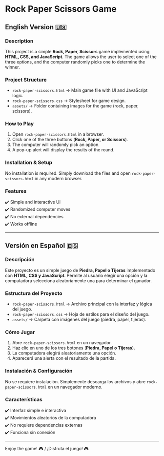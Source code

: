 # Rock Paper Scissors Game

## English Version 🇺🇸

### Description
This project is a simple **Rock, Paper, Scissors** game implemented using **HTML, CSS, and JavaScript**. The game allows the user to select one of the three options, and the computer randomly picks one to determine the winner.

### Project Structure
- `rock-paper-scissors.html` → Main game file with UI and JavaScript logic.
- `rock-paper-scissors.css` → Stylesheet for game design.
- `assets/` → Folder containing images for the game (rock, paper, scissors).

### How to Play
1. Open `rock-paper-scissors.html` in a browser.
2. Click one of the three buttons (**Rock, Paper, or Scissors**).
3. The computer will randomly pick an option.
4. A pop-up alert will display the results of the round.

### Installation & Setup
No installation is required. Simply download the files and open `rock-paper-scissors.html` in any modern browser.

### Features
✔️ Simple and interactive UI  
✔️ Randomized computer moves  
✔️ No external dependencies  
✔️ Works offline  

---

## Versión en Español 🇪🇸

### Descripción
Este proyecto es un simple juego de **Piedra, Papel o Tijeras** implementado con **HTML, CSS y JavaScript**. Permite al usuario elegir una opción y la computadora selecciona aleatoriamente una para determinar el ganador.

### Estructura del Proyecto
- `rock-paper-scissors.html` → Archivo principal con la interfaz y lógica del juego.
- `rock-paper-scissors.css` → Hoja de estilos para el diseño del juego.
- `assets/` → Carpeta con imágenes del juego (piedra, papel, tijeras).

### Cómo Jugar
1. Abre `rock-paper-scissors.html` en un navegador.
2. Haz clic en uno de los tres botones (**Piedra, Papel o Tijeras**).
3. La computadora elegirá aleatoriamente una opción.
4. Aparecerá una alerta con el resultado de la partida.

### Instalación & Configuración
No se requiere instalación. Simplemente descarga los archivos y abre `rock-paper-scissors.html` en un navegador moderno.

### Características
✔️ Interfaz simple e interactiva  
✔️ Movimientos aleatorios de la computadora  
✔️ No requiere dependencias externas  
✔️ Funciona sin conexión  

---

Enjoy the game! 🎮 / ¡Disfruta el juego! 🎮

